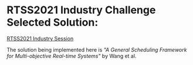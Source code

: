 # RTSS2021 Industry Challenge Selected Solution:

[RTSS2021 Industry Session](http://2021.rtss.org/industry-session/)

The solution being implemented here is *"A General Scheduling Framework for
Multi-objective Real-time Systems"* by Wang et al.



